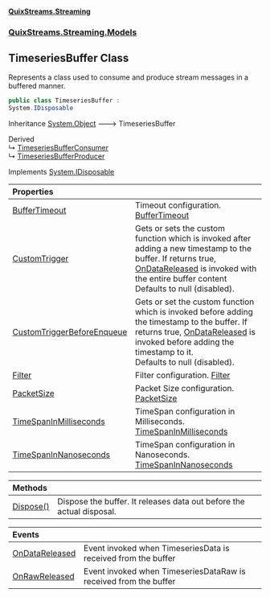 #### [QuixStreams.Streaming](index.md 'index')
### [QuixStreams.Streaming.Models](QuixStreams.Streaming.Models.md 'QuixStreams.Streaming.Models')

## TimeseriesBuffer Class

Represents a class used to consume and produce stream messages in a buffered manner.

```csharp
public class TimeseriesBuffer :
System.IDisposable
```

Inheritance [System.Object](https://docs.microsoft.com/en-us/dotnet/api/System.Object 'System.Object') &#129106; TimeseriesBuffer

Derived  
&#8627; [TimeseriesBufferConsumer](TimeseriesBufferConsumer.md 'QuixStreams.Streaming.Models.StreamConsumer.TimeseriesBufferConsumer')  
&#8627; [TimeseriesBufferProducer](TimeseriesBufferProducer.md 'QuixStreams.Streaming.Models.StreamProducer.TimeseriesBufferProducer')

Implements [System.IDisposable](https://docs.microsoft.com/en-us/dotnet/api/System.IDisposable 'System.IDisposable')

| Properties | |
| :--- | :--- |
| [BufferTimeout](TimeseriesBuffer.BufferTimeout.md 'QuixStreams.Streaming.Models.TimeseriesBuffer.BufferTimeout') | Timeout configuration. [BufferTimeout](TimeseriesBufferConfiguration.BufferTimeout.md 'QuixStreams.Streaming.Models.TimeseriesBufferConfiguration.BufferTimeout') |
| [CustomTrigger](TimeseriesBuffer.CustomTrigger.md 'QuixStreams.Streaming.Models.TimeseriesBuffer.CustomTrigger') | Gets or sets the custom function which is invoked after adding a new timestamp to the buffer. If returns true, [OnDataReleased](TimeseriesBuffer.OnDataReleased.md 'QuixStreams.Streaming.Models.TimeseriesBuffer.OnDataReleased') is invoked with the entire buffer content<br/>Defaults to null (disabled). |
| [CustomTriggerBeforeEnqueue](TimeseriesBuffer.CustomTriggerBeforeEnqueue.md 'QuixStreams.Streaming.Models.TimeseriesBuffer.CustomTriggerBeforeEnqueue') | Gets or set the custom function which is invoked before adding the timestamp to the buffer. If returns true, [OnDataReleased](TimeseriesBuffer.OnDataReleased.md 'QuixStreams.Streaming.Models.TimeseriesBuffer.OnDataReleased') is invoked before adding the timestamp to it.<br/>Defaults to null (disabled). |
| [Filter](TimeseriesBuffer.Filter.md 'QuixStreams.Streaming.Models.TimeseriesBuffer.Filter') | Filter configuration. [Filter](TimeseriesBufferConfiguration.Filter.md 'QuixStreams.Streaming.Models.TimeseriesBufferConfiguration.Filter') |
| [PacketSize](TimeseriesBuffer.PacketSize.md 'QuixStreams.Streaming.Models.TimeseriesBuffer.PacketSize') | Packet Size configuration. [PacketSize](TimeseriesBufferConfiguration.PacketSize.md 'QuixStreams.Streaming.Models.TimeseriesBufferConfiguration.PacketSize') |
| [TimeSpanInMilliseconds](TimeseriesBuffer.TimeSpanInMilliseconds.md 'QuixStreams.Streaming.Models.TimeseriesBuffer.TimeSpanInMilliseconds') | TimeSpan configuration in Milliseconds. [TimeSpanInMilliseconds](TimeseriesBufferConfiguration.TimeSpanInMilliseconds.md 'QuixStreams.Streaming.Models.TimeseriesBufferConfiguration.TimeSpanInMilliseconds') |
| [TimeSpanInNanoseconds](TimeseriesBuffer.TimeSpanInNanoseconds.md 'QuixStreams.Streaming.Models.TimeseriesBuffer.TimeSpanInNanoseconds') | TimeSpan configuration in Nanoseconds. [TimeSpanInNanoseconds](TimeseriesBufferConfiguration.TimeSpanInNanoseconds.md 'QuixStreams.Streaming.Models.TimeseriesBufferConfiguration.TimeSpanInNanoseconds') |

| Methods | |
| :--- | :--- |
| [Dispose()](TimeseriesBuffer.Dispose().md 'QuixStreams.Streaming.Models.TimeseriesBuffer.Dispose()') | Dispose the buffer. It releases data out before the actual disposal. |

| Events | |
| :--- | :--- |
| [OnDataReleased](TimeseriesBuffer.OnDataReleased.md 'QuixStreams.Streaming.Models.TimeseriesBuffer.OnDataReleased') | Event invoked when TimeseriesData is received from the buffer |
| [OnRawReleased](TimeseriesBuffer.OnRawReleased.md 'QuixStreams.Streaming.Models.TimeseriesBuffer.OnRawReleased') | Event invoked when TimeseriesDataRaw is received from the buffer |
